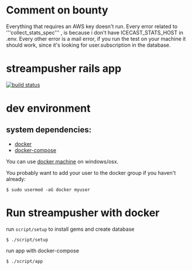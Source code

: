 # Comment on bounty
Everything that requires an AWS key doesn't run. Every error related to '''collect_stats_spec''' , is because i don't have ICECAST_STATS_HOST in .env.
Every other error is a mail error, if you run the test on your machine it should work, since it's looking for user.subscription in the database.
# streampusher rails app
[![build
status](https://gitlab.com/ci/projects/4542/status.png?ref=master)](https://gitlab.com/ci/projects/4542?ref=master)

# dev environment

## system dependencies:
* [docker](https://docs.docker.com/engine/installation)
* [docker-compose](https://docs.docker.com/compose/install/)

You can use [docker machine](https://docs.docker.com/engine/installation/windows/) on windows/osx.

You probably want to add your user to the docker group if you haven't already:
```
$ sudo usermod -aG docker myuser
```

# Run streampusher with docker

run `script/setup` to install gems and create database

```
$ ./script/setup
```

run app with docker-compose

```
$ ./script/app
```
